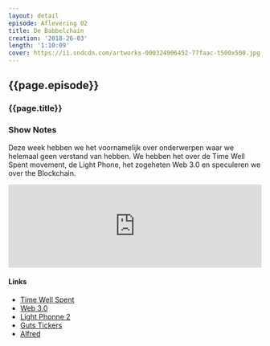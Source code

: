 ```yaml
---
layout: detail
episode: Aflevering 02
title: De Babbelchain
creation: '2018-26-03'
length: '1:10:09'
cover: https://i1.sndcdn.com/artworks-000324906452-77faac-t500x500.jpg
---
```



## {{page.episode}}

### {{page.title}}

### Show Notes
Deze week hebben we het voornamelijk over onderwerpen waar we helemaal geen verstand van hebben. We hebben het over de Time Well Spent movement, de Light Phone, het zogeheten Web 3.0 en speculeren we over the Blockchain.

<iframe width="100%" height="166" scrolling="no" frameborder="no" allow="autoplay" src="https://w.soundcloud.com/player/?url=https%3A//api.soundcloud.com/tracks/420041536&color=%235f5cb5&auto_play=false&hide_related=false&show_comments=true&show_user=true&show_reposts=false&show_teaser=true"></iframe>

#### Links
* [Time Well Spent](https://www.humanetech.com/)
* [Web 3.0](https://www.medium.com/matteozago/why-the-…out-it-a5851d63c949)
* [Light Phonne 2](https://www.indiegogo.com/projects/light-p…rtphone-design#/)
* [Guts Tickers](https://www.guts.tickets/)
* [Alfred](https://www.alfredapp.com/)

